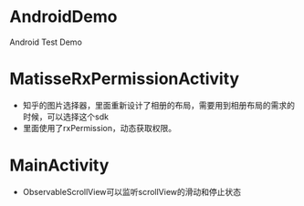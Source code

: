    # AndroidDemo
Android Test Demo

# MatisseRxPermissionActivity
- 知乎的图片选择器，里面重新设计了相册的布局，需要用到相册布局的需求的时候，可以选择这个sdk
- 里面使用了rxPermission，动态获取权限。

# MainActivity
- ObservableScrollView可以监听scrollView的滑动和停止状态
